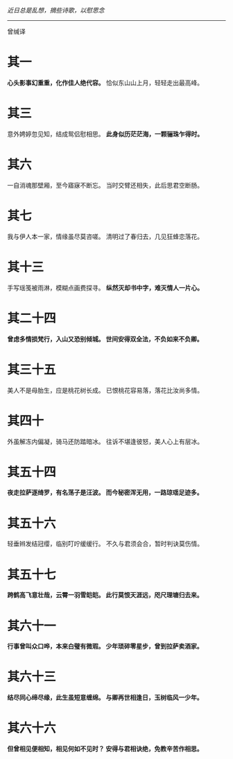 *近日总是乱想，摘些诗歌，以慰思念*
*****
曾缄译
# 其一
**心头影事幻重重，化作佳人绝代容。**
恰似东山山上月，轻轻走出最高峰。
# 其三
意外娉婷忽见知，结成鸳侣慰相思。
**此身似历茫茫海，一颗骊珠乍得时。**
# 其六
一自消魂那壁厢，至今寤寐不断忘。
当时交臂还相失，此后思君空断肠。
# 其七
我与伊人本一家，情缘虽尽莫咨嗟。
清明过了春归去，几见狂蜂恋落花。
# 其十三
手写瑶笺被雨淋，模糊点画费探寻。
**纵然灭却书中字，难灭情人一片心。**
# 其二十四
**曾虑多情损梵行，入山又恐别倾城。
世间安得双全法，不负如来不负卿。**
# 其三十五
美人不是母胎生，应是桃花树长成。
已恨桃花容易落，落花比汝尚多情。
# 其四十
外虽解冻内偏凝，骑马还防踏暗冰。
往诉不堪逢彼怒，美人心上有层冰。
# 其五十四
**夜走拉萨逐绮罗，有名荡子是汪波。
而今秘密浑无用，一路琼瑶足迹多。**
# 其五十六
轻垂辫发结冠缨，临别叮咛缓缓行。
不久与君须会合，暂时判诀莫伤情。
# 其五十七
**跨鹤高飞意壮哉，云霄一羽雪皑皑。
此行莫恨天涯远，咫尺理塘归去来。**
# 其六十一
**行事曾叫众口哗，本来白璧有微瑕。
少年琐碎零星步，曾到拉萨卖酒家。**
# 其六十三
**结尽同心缔尽缘，此生虽短意缠绵。
与卿再世相逢日，玉树临风一少年。**
# 其六十六
**但曾相见便相知，相见何如不见时？
安得与君相诀绝，免教辛苦作相思。**